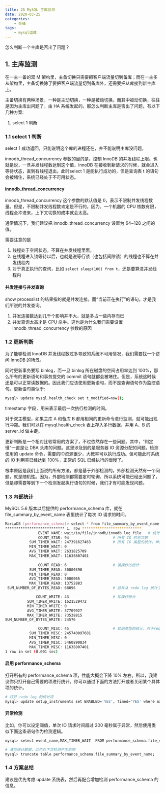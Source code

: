 ```yaml
---
title: 25 MySQL 主库监测
date: 2020-03-25
categories:
    - 存储
tags:
    - mysql运维
---
```


怎么判断一个主库是否出了问题？

<!-- more -->

## 1. 主库监测
在一主一备的双 M 架构里，主备切换只需要把客户端流量切到备库；而在一主多从架构里，主备切换除了要把客户端流量切到备库外，还需要把从库接到新主库上。

主备切换有两种场景，一种是主动切换，一种是被动切换。而其中被动切换，往往是因为主库出问题了，由 HA 系统发起的。那怎么判断主库是否出了问题，有以下几种方案:
1. select 1 判断

### 1.1 select 1 判断
select 1 成功返回，只能说明这个库的进程还在，并不能说明主库没问题。

innodb_thread_concurrency 参数的目的是，控制 InnoDB 的并发线程上限。也就是说，一旦并发线程数达到这个值，InnoDB 在接收到新请求的时候，就会进入等待状态，直到有线程退出。此时select 1 是能执行成功的，但是查询表 t 的语句会被堵住，系统已经处于不可用状态。

#### innodb_thread_concurrency
innodb_thread_concurrency 这个参数的默认值是 0，表示不限制并发线程数量。但是，不限制并发线程数肯定是不行的。因为，一个机器的 CPU 核数有限，线程全冲进来，上下文切换的成本就会太高。

通常情况下，我们建议把 innodb_thread_concurrency 设置为 64~128 之间的值。

需要注意的是
1. 线程处于空闲状态，不算在并发线程里面。
2. 在线程进入锁等待以后，也就是说等行锁（也包括间隙锁）的线程也不算在并发线程内
3. 对于真正执行的查询，比如 `select sleep(100) from t`，还是要算进并发线程内

#### 并发连接与并发查询
show processlist 的结果指的就是并发连接。而“当前正在执行”的语句，才是我们所说的并发查询。
1. 并发连接数达到几千个影响并不大，就是多占一些内存而已
2. 并发查询太高才是 CPU 杀手。这也是为什么我们需要设置 innodb_thread_concurrency 参数的原因


### 1.2 更新判断
为了能够检测 InnoDB 并发线程数过多导致的系统不可用情况，我们需要找一个访问 InnoDB 的场景。

同时更新事务要写 binlog，而一旦 binlog 所在磁盘的空间占用率达到 100%，那么所有的更新语句和事务提交的 commit 语句就都会被堵住。但是，系统这时候还是可以正常读数据的。因此我们应该使用更新语句，而不是查询语句作为监控语句。更新语句类似于:

```bash
mysql> update mysql.health_check set t_modified=now();
```
 timestamp 字段，用来表示最后一次执行检测的时间。

 对于双主模型，如果主库 A 和备库 B 都用相同的更新命令进行监测，就可能出现行冲突。我们可以在 mysql.health_check 表上存入多行数据，并用 A、B 的 server_id 做主键。

更新判断是一个相对比较常用的方案了，不过依然存在一些问题。其中，“判定慢”一直是让 DBA 头疼的问题。这里涉及到的是服务器 IO 资源分配的问题。检测使用的 update 命令，需要的IO资源很少，大概率可以执行成功。但可能此时系统的 IO 利用率已经达到 100%，正常的 SQL 已经执行的很慢了。

根本原因是我们上面说的所有方法，都是基于外部检测的。外部检测天然有一个问题，就是随机性。因为，外部检测都需要定时轮询，所以系统可能已经出问题了，但是却需要等到下一个检测发起执行语句的时候，我们才有可能发现问题。

### 1.3 内部统计
MySQL 5.6 版本以后提供的 performance_schema 库，就在 file_summary_by_event_name 表里统计了每次 IO 请求的时间。

```bash
MariaDB [performance_schema]> select * from file_summary_by_event_name where event_name like "%innodb_log%" \G
*************************** 1. row ***************************
               EVENT_NAME: wait/io/file/innodb/innodb_log_file   # 统计的是 redo log 的写入时间
               COUNT_STAR: 94                    # 所有 IO 的总次数
           SUM_TIMER_WAIT: 247391627463          # 所有 IO 类型的统计，单位是皮秒
           MIN_TIMER_WAIT: 0
           AVG_TIMER_WAIT: 2631825709
           MAX_TIMER_WAIT: 11638807401
               
               COUNT_READ: 6                     # 读操作的统计     
           SUM_TIMER_READ: 30000390
           MIN_TIMER_READ: 0
           AVG_TIMER_READ: 5000065
           MAX_TIMER_READ: 13752883
 SUM_NUMBER_OF_BYTES_READ: 68096                 # 总共从 redo log 统计了多少字节

              COUNT_WRITE: 43                    # 写操作统计
          SUM_TIMER_WRITE: 1621529472
          MIN_TIMER_WRITE: 0
          AVG_TIMER_WRITE: 37709927
          MAX_TIMER_WRITE: 73538815
SUM_NUMBER_OF_BYTES_WRITE: 24576

               COUNT_MISC: 45                    # 其他类型的统计，对于redolog 就是 fsync 
           SUM_TIMER_MISC: 245740097601
           MIN_TIMER_MISC: 0
           AVG_TIMER_MISC: 5460890834
           MAX_TIMER_MISC: 11638807401
1 row in set (0.001 sec)
```


#### 启用 performance_schema
打开所有的 performance_schema 项，性能大概会下降 10% 左右。所以，我建议你只打开自己需要的项进行统计。你可以通过下面的方法打开或者关闭某个具体项的统计。

```bash
# 打开 redo log 的统计项
mysql> update setup_instruments set ENABLED='YES', Timed='YES' where name like '%wait/io/file/innodb/innodb_log_file%';
```

#### 异常检测
比如，你可以设定阈值，单次 IO 请求时间超过 200 毫秒属于异常，然后使用类似下面这条语句作为检测逻辑。
```bash
mysql> select event_name,MAX_TIMER_WAIT  FROM performance_schema.file_summary_by_event_name where event_name in ('wait/io/file/innodb/innodb_log_file','wait/io/file/sql/binlog') and MAX_TIMER_WAIT>200*1000000000;

# 清空统计数据，以免对下次检测产生影响
mysql> truncate table performance_schema.file_summary_by_event_name;
```

### 1.4 方案总结
建议是优先考虑 update 系统表，然后再配合增加检测 performance_schema 的信息。

